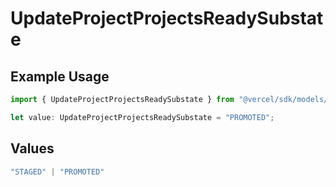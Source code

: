 # UpdateProjectProjectsReadySubstate

## Example Usage

```typescript
import { UpdateProjectProjectsReadySubstate } from "@vercel/sdk/models/operations";

let value: UpdateProjectProjectsReadySubstate = "PROMOTED";
```

## Values

```typescript
"STAGED" | "PROMOTED"
```